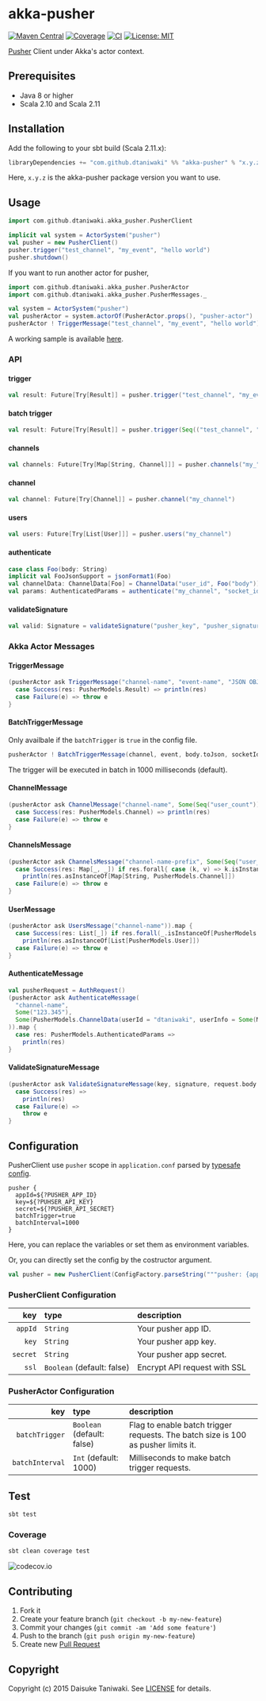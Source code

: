 # akka-pusher

[![Maven Central][maven-image]][maven-link]
[![Coverage][coverage-image]][coverage-link]
[![CI][ci-image]][ci-link]
[![License: MIT](http://img.shields.io/badge/license-MIT-blue.svg)](LICENSE)

[Pusher](https://pusher.com/) Client under Akka's actor context.

## Prerequisites

- Java 8 or higher
- Scala 2.10 and Scala 2.11

## Installation

Add the following to your sbt build (Scala 2.11.x):

```scala
libraryDependencies += "com.github.dtaniwaki" %% "akka-pusher" % "x.y.z"
```

Here, `x.y.z` is the akka-pusher package version you want to use.

## Usage

```scala
import com.github.dtaniwaki.akka_pusher.PusherClient

implicit val system = ActorSystem("pusher")
val pusher = new PusherClient()
pusher.trigger("test_channel", "my_event", "hello world")
pusher.shutdown()
```

If you want to run another actor for pusher,

```scala
import com.github.dtaniwaki.akka_pusher.PusherActor
import com.github.dtaniwaki.akka_pusher.PusherMessages._

val system = ActorSystem("pusher")
val pusherActor = system.actorOf(PusherActor.props(), "pusher-actor")
pusherActor ! TriggerMessage("test_channel", "my_event", "hello world")
```

A working sample is available [here](https://github.com/dtaniwaki/akka-pusher-play-app).

### API

#### trigger

```scala
val result: Future[Try[Result]] = pusher.trigger("test_channel", "my_event", Map("foo" -> "bar"))
```

#### batch trigger

```scala
val result: Future[Try[Result]] = pusher.trigger(Seq(("test_channel", "my_event", Map("foo" -> "bar"))))
```

#### channels

```scala
val channels: Future[Try[Map[String, Channel]]] = pusher.channels("my_")
```

#### channel

```scala
val channel: Future[Try[Channel]] = pusher.channel("my_channel")
```

#### users

```scala
val users: Future[Try[List[User]]] = pusher.users("my_channel")
```

#### authenticate

```scala
case class Foo(body: String)
implicit val FooJsonSupport = jsonFormat1(Foo)
val channelData: ChannelData[Foo] = ChannelData("user_id", Foo("body"))
val params: AuthenticatedParams = authenticate("my_channel", "socket_id", Some(channelData))
```

#### validateSignature

```scala
val valid: Signature = validateSignature("pusher_key", "pusher_signature", "body")
```

### Akka Actor Messages

#### TriggerMessage

```scala
(pusherActor ask TriggerMessage("channel-name", "event-name", "JSON OBJECT".toJson, Some("123.345"))).map {
  case Success(res: PusherModels.Result) => println(res)
  case Failure(e) => throw e
}
```

#### BatchTriggerMessage

Only availbale if the `batchTrigger` is `true` in the config file.

```scala
pusherActor ! BatchTriggerMessage(channel, event, body.toJson, socketId)
```

The trigger will be executed in batch in 1000 milliseconds (default).

#### ChannelMessage

```scala
(pusherActor ask ChannelMessage("channel-name", Some(Seq("user_count")))).map {
  case Success(res: PusherModels.Channel) => println(res)
  case Failure(e) => throw e
}
```

#### ChannelsMessage

```scala
(pusherActor ask ChannelsMessage("channel-name-prefix", Some(Seq("user_count")))).map {
  case Success(res: Map[_, _]) if res.forall{ case (k, v) => k.isInstanceOf[String] && v.isInstanceOf[PusherModels.Channel] } =>
    println(res.asInstanceOf[Map[String, PusherModels.Channel]])
  case Failure(e) => throw e
}
```

#### UserMessage

```scala
(pusherActor ask UsersMessage("channel-name")).map {
  case Success(res: List[_]) if res.forall(_.isInstanceOf[PusherModels.User]) =>
    println(res.asInstanceOf[List[PusherModels.User]])
  case Failure(e) => throw e
}
```

#### AuthenticateMessage

```scala
val pusherRequest = AuthRequest()
(pusherActor ask AuthenticateMessage(
  "channel-name",
  Some("123.345"),
  Some(PusherModels.ChannelData(userId = "dtaniwaki", userInfo = Some(Map("user_name" -> "dtaniwaki", "name" -> "Daisuke Taniwaki").toJson)))
)).map {
  case res: PusherModels.AuthenticatedParams =>
    println(res)
}
```

#### ValidateSignatureMessage

```scala
(pusherActor ask ValidateSignatureMessage(key, signature, request.body.toString)).map {
  case Success(res) =>
    println(res)
  case Failure(e) =>
    throw e
}
```

## Configuration

PusherClient use `pusher` scope in `application.conf` parsed by [typesafe config](https://github.com/typesafehub/config).

```
pusher {
  appId=${?PUSHER_APP_ID}
  key=${?PUHSER_API_KEY}
  secret=${?PUSHER_API_SECRET}
  batchTrigger=true
  batchInterval=1000
}
```

Here, you can replace the variables or set them as environment variables.

Or, you can directly set the config by the costructor argument.

```scala
val pusher = new PusherClient(ConfigFactory.parseString("""pusher: {appId: "app0", key: "key0", secret: "secret0"}"""))
```

### PusherClient Configuration

| key            | type     | description |
|---------------:|:---------|:------------|
| `appId`        | `String` | Your pusher app ID. |
| `key`          | `String` | Your pusher app key. |
| `secret`       | `String` | Your pusher app secret. |
| `ssl` | `Boolean` (default: false) | Encrypt API request with SSL |

### PusherActor Configuration

| key            | type     | description |
|---------------:|:---------|:------------|
| `batchTrigger` | `Boolean` (default: false) | Flag to enable batch trigger requests. The batch size is 100 as pusher limits it. |
| `batchInterval` | `Int` (default: 1000) | Milliseconds to make batch trigger requests. |

## Test

```bash
sbt test
```

### Coverage

```bash
sbt clean coverage test
```

![codecov.io](https://codecov.io/github/dtaniwaki/akka-pusher/branch.svg?branch=master)

## Contributing

1. Fork it
2. Create your feature branch (`git checkout -b my-new-feature`)
3. Commit your changes (`git commit -am 'Add some feature'`)
4. Push to the branch (`git push origin my-new-feature`)
5. Create new [Pull Request](../../pull/new/master)

## Copyright

Copyright (c) 2015 Daisuke Taniwaki. See [LICENSE](LICENSE) for details.

[ci-image]:  https://travis-ci.org/dtaniwaki/akka-pusher.svg?branch=master
[ci-link]:   https://travis-ci.org/dtaniwaki/akka-pusher?branch=master
[maven-image]:  https://maven-badges.herokuapp.com/maven-central/com.github.dtaniwaki/akka-pusher_2.11/badge.svg?style=plastic
[maven-link]:   https://maven-badges.herokuapp.com/maven-central/com.github.dtaniwaki/akka-pusher_2.11
[coverage-image]: http://codecov.io/github/dtaniwaki/akka-pusher/coverage.svg?branch=master
[coverage-link]:  http://codecov.io/github/dtaniwaki/akka-pusher?branch=master

